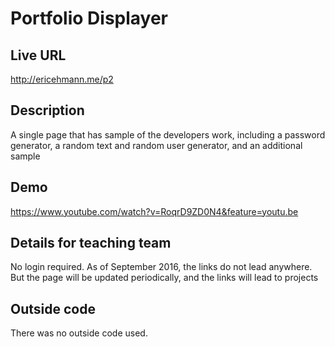 # Portfolio Displayer

## Live URL
<http://ericehmann.me/p2>

## Description
A single page that has sample of the developers work, including a password generator, a random text and random user generator, and an additional sample

## Demo
<https://www.youtube.com/watch?v=RoqrD9ZD0N4&feature=youtu.be>

## Details for teaching team
No login required.
As of September 2016, the links do not lead anywhere.  But the page will be updated periodically, and the links will lead to projects

## Outside code
There was no outside code used.